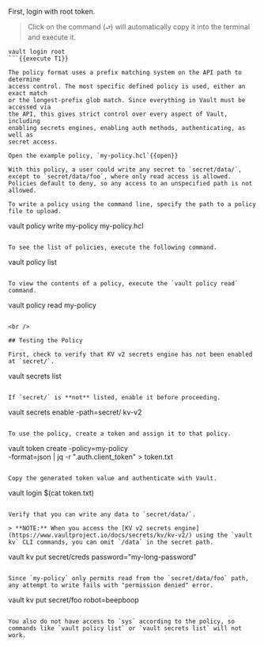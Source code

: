 First, login with root token.

> Click on the command (`⮐`) will automatically copy it into the terminal and execute it.

```
vault login root
```{{execute T1}}

The policy format uses a prefix matching system on the API path to determine
access control. The most specific defined policy is used, either an exact match
or the longest-prefix glob match. Since everything in Vault must be accessed via
the API, this gives strict control over every aspect of Vault, including
enabling secrets engines, enabling auth methods, authenticating, as well as
secret access.

Open the example policy, `my-policy.hcl`{{open}}

With this policy, a user could write any secret to `secret/data/`, except to `secret/data/foo`, where only read access is allowed. Policies default to deny, so any access to an unspecified path is not allowed.

To write a policy using the command line, specify the path to a policy file to upload.

```
vault policy write my-policy my-policy.hcl
```{{execute T1}}

To see the list of policies, execute the following command.

```
vault policy list
```{{execute T1}}

To view the contents of a policy, execute the `vault policy read` command.

```
vault policy read my-policy
```{{execute T1}}

<br />

## Testing the Policy

First, check to verify that KV v2 secrets engine has not been enabled at `secret/`.

```
vault secrets list
```{{execute T1}}

If `secret/` is **not** listed, enable it before proceeding.

```
vault secrets enable -path=secret/ kv-v2
```{{execute T1}}

To use the policy, create a token and assign it to that policy.

```
vault token create -policy=my-policy \
   -format=json | jq -r ".auth.client_token" > token.txt
```{{execute T1}}

Copy the generated token value and authenticate with Vault.

```
vault login $(cat token.txt)
```{{execute T1}}

Verify that you can write any data to `secret/data/`.

> **NOTE:** When you access the [KV v2 secrets engine](https://www.vaultproject.io/docs/secrets/kv/kv-v2/) using the `vault kv` CLI commands, you can omit `/data` in the secret path.

```
vault kv put secret/creds password="my-long-password"
```{{execute T1}}

Since `my-policy` only permits read from the `secret/data/foo` path, any attempt to write fails with "permission denied" error.

```
vault kv put secret/foo robot=beepboop
```{{execute T1}}

You also do not have access to `sys` according to the policy, so commands like `vault policy list` or `vault secrets list` will not work.
